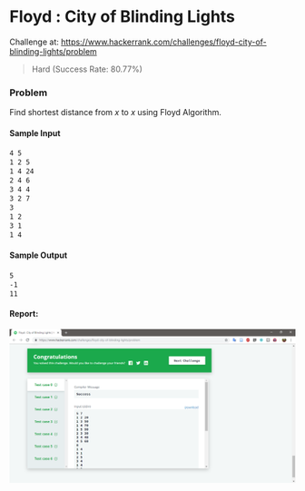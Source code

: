 # Floyd : City of Blinding Lights

Challenge at: https://www.hackerrank.com/challenges/floyd-city-of-blinding-lights/problem
>Hard (Success Rate: 80.77%)

### Problem
<p>Find shortest distance from <i>x</i> to <i>x</i> using Floyd Algorithm.</p>

#### Sample Input
``` 
4 5
1 2 5
1 4 24
2 4 6
3 4 4
3 2 7
3
1 2
3 1
1 4
```
#### Sample Output
```
5
-1
11
```

#### Report:
![Submit Result #1](img/submit_1.png)
